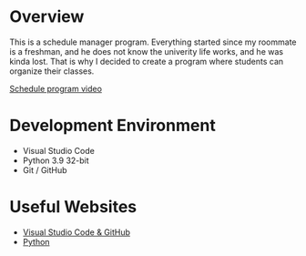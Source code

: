 # Overview
This is a schedule manager program. Everything started since my roommate is a freshman, and he does not know the univerity life works, and he was kinda lost. That is why I decided to create a program where students can organize their classes. 



[Schedule program video](https://www.youtube.com/watch?v=3loGZVur0yY&feature=youtu.be)

# Development Environment

* Visual Studio Code
* Python 3.9 32-bit
* Git / GitHub

# Useful Websites


* [Visual Studio Code & GitHub](https://code.visualstudio.com/docs/editor/github)
* [Python](https://www.python.org/)
